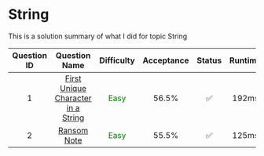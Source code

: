 # String


This is a solution summary of what I did for topic String

Question ID | Question Name | Difficulty | Acceptance | Status | Runtime | Memory | Updated Runtime | Updated Memory
:---------: | :-----------: | :--------: | :--------: | :----: | :-----: | :----: | :-------------: | :------------:
1 | [First Unique Character in a String](https://github.com/Xinyi-Wang99/Leetcode_code/blob/main/String/first_unique_character.py) | <font color = green> Easy </font> | 56.5% | ✅ | 192ms | 14.2MB | | |
2 | [Ransom Note](https://github.com/Xinyi-Wang99/Leetcode_code/blob/main/String/ransom_note.py) | <font color = green> Easy </font> | 55.5% | ✅ | 125ms | 14.1MB | | |
